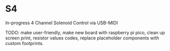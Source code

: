 # S4
In-progress 4 Channel Solenoid Control via USB-MIDI

TODO: make user-friendly, make new board with raspberry pi pico, clean up screen print, resistor values codes, replace placeholder components with custom footprints.
